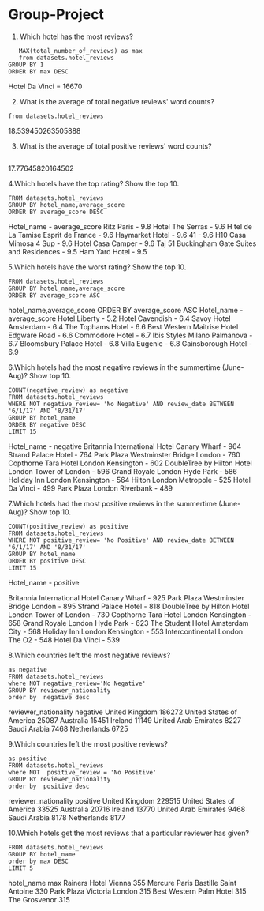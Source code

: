 # Group-Project

1. Which hotel has the most reviews?
```SELECT DISTINCT hotel_name,
   MAX(total_number_of_reviews) as max
   from datasets.hotel_reviews 
GROUP BY 1
ORDER BY max DESC
```

Hotel Da Vinci = 16670
 

2. What is the average of total negative reviews' word counts?
```select avg(review_total_negative_word_counts)
from datasets.hotel_reviews
```
18.539450263505888


3. What is the average of total positive reviews' word counts?
```select avg(review_total_positive_word_counts) from  datasets.hotel_reviews
```
17.77645820164502


4.Which hotels have the top rating? Show the top 10.
```SELECT hotel_name, average_score
FROM datasets.hotel_reviews 
GROUP BY hotel_name,average_score 
ORDER BY average_score DESC 
```
Hotel_name - average_score
Ritz Paris - 9.8
Hotel The Serras - 9.6
H tel de La Tamise Esprit de France - 9.6
Haymarket Hotel - 9.6
41 - 9.6
H10 Casa Mimosa 4 Sup - 9.6
Hotel Casa Camper - 9.6
Taj 51 Buckingham Gate Suites and Residences - 9.5
Ham Yard Hotel - 9.5


5.Which hotels have the worst rating? Show the top 10.
```SELECT hotel_name, average_score 
FROM datasets.hotel_reviews 
GROUP BY hotel_name,average_score
ORDER BY average_score ASC
```
hotel_name,average_score ORDER BY average_score ASC
Hotel_name - average_score
Hotel Liberty - 5.2
Hotel Cavendish - 6.4
Savoy Hotel Amsterdam - 6.4
The Tophams Hotel - 6.6
Best Western Maitrise Hotel Edgware Road - 6.6
Commodore Hotel - 6.7
Ibis Styles Milano Palmanova - 6.7
Bloomsbury Palace Hotel - 6.8
Villa Eugenie - 6.8
Gainsborough Hotel - 6.9


6.Which hotels had the most negative reviews in the summertime (June-Aug)? Show top 10.
```SELECT hotel_name, 
COUNT(negative_review) as negative 
FROM datasets.hotel_reviews 
WHERE NOT negative_review= 'No Negative' AND review_date BETWEEN '6/1/17' AND '8/31/17'
GROUP BY hotel_name
ORDER BY negative DESC
LIMIT 15
```
Hotel_name - negative
Britannia International Hotel Canary Wharf - 964
Strand Palace Hotel - 764
Park Plaza Westminster Bridge London - 760
Copthorne Tara Hotel London Kensington - 602
DoubleTree by Hilton Hotel London Tower of London - 596
Grand Royale London Hyde Park - 586
Holiday Inn London Kensington - 564
Hilton London Metropole - 525
Hotel Da Vinci - 499
Park Plaza London Riverbank - 489


7.Which hotels had the most positive reviews in the summertime (June-Aug)? Show top 10.
```SELECT hotel_name,
COUNT(positive_review) as positive 
FROM datasets.hotel_reviews 
WHERE NOT positive_review= 'No Positive' AND review_date BETWEEN '6/1/17' AND '8/31/17'
GROUP BY hotel_name
ORDER BY positive DESC
LIMIT 15
```
Hotel_name - positive

Britannia International Hotel Canary Wharf - 925
Park Plaza Westminster Bridge London - 895
Strand Palace Hotel - 818
DoubleTree by Hilton Hotel London Tower of London - 730
Copthorne Tara Hotel London Kensington - 658
Grand Royale London Hyde Park - 623
The Student Hotel Amsterdam City - 568
Holiday Inn London Kensington - 553
Intercontinental London The O2 - 548
Hotel Da Vinci - 539
 

8.Which countries left the most negative reviews?
```SELECT reviewer_nationality,count(negative_review)
as negative
FROM datasets.hotel_reviews
where NOT negative_review='No Negative'  
GROUP BY reviewer_nationality
order by  negative desc
```
reviewer_nationality
negative
United Kingdom
186272
United States of America
25087
Australia
15451
Ireland
11149
United Arab Emirates
8227
Saudi Arabia
7468
Netherlands
6725
 

9.Which countries left the most positive reviews?

```SELECT reviewer_nationality,count(positive_review)
as positive
FROM datasets.hotel_reviews
where NOT  positive_review = 'No Positive'
GROUP BY reviewer_nationality
order by  positive desc
```
reviewer_nationality
positive
United Kingdom
229515
United States of America
33525
Australia
20716
Ireland
13770
United Arab Emirates
9468
Saudi Arabia
8178
Netherlands
8177


10.Which hotels get the most reviews that a particular reviewer has given?
```SELECT hotel_name,MAX(total_number_of_reviews_reviewer_has_given) max
FROM datasets.hotel_reviews
GROUP BY hotel_name
order by max DESC
LIMIT 5
```
hotel_name
max
Rainers Hotel Vienna
355
Mercure Paris Bastille Saint Antoine
330
Park Plaza Victoria London
315
Best Western Palm Hotel
315
The Grosvenor
315



